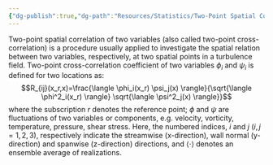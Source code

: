 ```yaml
---
{"dg-publish":true,"dg-path":"Resources/Statistics/Two-Point Spatial Correlation Function.md","permalink":"/resources/statistics/two-point-spatial-correlation-function/"}
---
```


Two-point spatial correlation of two variables (also called two-point cross-correlation) is a procedure usually applied to investigate the spatial relation between two variables, respectively, at two spatial points in a turbulence field. Two-point cross-correlation coefficient of two variables $\phi_i$ and $\psi_i$ is defined for two locations as:
$$R_{ij}(x_r,x)=\frac{\langle \phi_i(x_r) \psi_j(x) \rangle}{\sqrt{\langle \phi^2_i(x_r) \rangle} \sqrt{\langle \psi^2_j(x) \rangle}}$$
where the subscription $r$ denotes the reference point; $\phi$ and $\psi$ are fluctuations of two variables or components, e.g. velocity, vorticity, temperature, pressure, shear stress. Here, the numbered indices, $i$ and $j$ $(i,j=1,2,3)$, respectively indicate the streamwise (x-direction), wall normal (y-direction) and spanwise (z-direction) directions, and $\langle \cdot \rangle$ denotes an ensemble average of realizations.